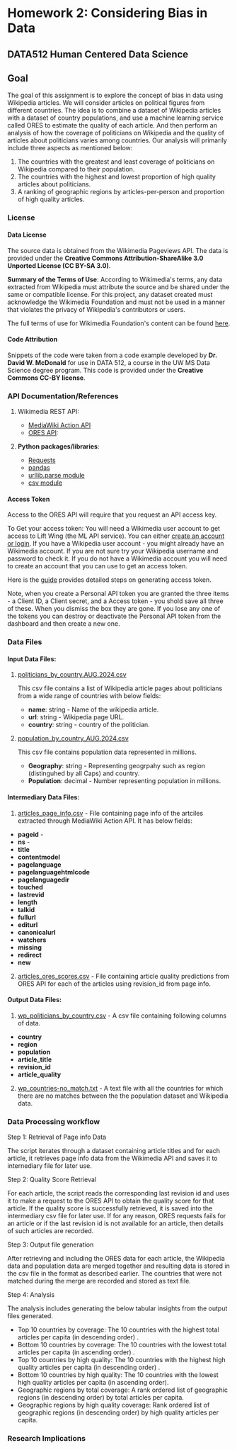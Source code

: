 # Homework 2: Considering Bias in Data
## DATA512 Human Centered Data Science
## Goal
The goal of this assignment is to explore the concept of bias in data using Wikipedia articles. We will consider articles on political figures from different countries. The idea is to combine a dataset of Wikipedia articles with a dataset of country populations, and use a machine learning service called ORES to estimate the quality of each article. And then perform an analysis of how the coverage of politicians on Wikipedia and the quality of articles about politicians varies among countries. Our analysis will primarily include three aspects as mentioned below:

1. The countries with the greatest and least coverage of politicians on Wikipedia compared to their population.
2. The countries with the highest and lowest proportion of high quality articles about politicians.
3. A ranking of geographic regions by articles-per-person and proportion of high quality articles.



### License

#### Data License
The source data is obtained from the Wikimedia Pageviews API. The data is provided under the **Creative Commons Attribution-ShareAlike 3.0 Unported License (CC BY-SA 3.0)**.

**Summary of the Terms of Use**:
According to Wikimedia's terms, any data extracted from Wikipedia must attribute the source and be shared under the same or compatible license. For this project, any dataset created must acknowledge the Wikimedia Foundation and must not be used in a manner that violates the privacy of Wikipedia's contributors or users.

The full terms of use for Wikimedia Foundation's content can be found [here](https://foundation.wikimedia.org/wiki/Terms_of_use).

#### Code Attribution

Snippets of the code were taken from a code example developed by **Dr. David W. McDonald** for use in DATA 512, a course in the UW MS Data Science degree program. This code is provided under the **Creative Commons CC-BY license**.

### API Documentation/References

1. Wikimedia REST API:
    - [MediaWiki Action API](https://en.wikipedia.org/w/api.php)
    - [ORES API](https://www.mediawiki.org/wiki/ORES): 

3. **Python packages/libraries**: 
    - [Requests](https://docs.python-requests.org/en/latest/)
    - [pandas](https://pandas.pydata.org/docs/reference/index.html)
    - [urllib.parse module](https://docs.python.org/3/library/urllib.parse.html#module-urllib.parse)
    - [csv module](https://docs.python.org/3/library/csv.html)

#### Access Token

Access to the ORES API will require that you request an API access key.

To Get your access token: You will need a Wikimedia user account to get access to Lift Wing (the ML API service). You can either [create an account or login](https://api.wikimedia.org/w/index.php?title=Special:UserLogin&centralAuthAutologinTried=1&centralAuthError=Not+centrally+logged+in). If you have a Wikipedia user account - you might already have an Wikimedia account. If you are not sure try your Wikipedia username and password to check it. If you do not have a Wikimedia account you will need to create an account that you can use to get an access token.

Here is the [guide](https://api.wikimedia.org/wiki/Authentication) provides detailed steps on generating access token.

Note, when you create a Personal API token you are granted the three items - a Client ID, a Client secret, and a Access token - you shold save all three of these. When you dismiss the box they are gone. If you lose any one of the tokens you can destroy or deactivate the Personal API token from the dashboard and then create a new one.


### Data Files

#### Input Data Files:
    
1. [politicians_by_country.AUG.2024.csv]()

    This csv file contains a list of Wikipedia article pages about politicians from a wide range of countries with below fields:

    - **name**: string -  Name of the wikipedia article.
    - **url**: string - Wikipedia page URL.
    - **country**: string - country of the politician.

2. [population_by_country_AUG.2024.csv]()

    This csv file contains population data represented in millions.

    - **Geography**: string -  Representing geogrpahy such as region (distinguhed by all Caps) and country.
    - **Population**: decimal - Number representing population in millions.

#### Intermediary Data Files:
1. [articles_page_info.csv]() - File containing page info of the artciles extracted through MediaWiki Action API. It has below fields:
- **pageid** - 
- **ns** - 
- **title**
- **contentmodel**
- **pagelanguage**
- **pagelanguagehtmlcode**
- **pagelanguagedir**
- **touched**
- **lastrevid**
- **length**
- **talkid**
- **fullurl**
- **editurl**
- **canonicalurl**
- **watchers**
- **missing**
- **redirect**
- **new**

2. [articles_ores_scores.csv]() -  File containing article quality predictions from ORES API for each of the articles using revision_id from page info.


#### Output Data Files:

1. [wp_politicians_by_country.csv]() - A csv file containing following columns of data.
- **country**
- **region**
- **population**
- **article_title**
- **revision_id**
- **article_quality**

2. [wp_countries-no_match.txt]()  - A text file with all the countries for which there are no matches between the the population dataset and Wikipedia data.

### Data Processing workflow

Step 1: Retrieval of Page info Data

The script iterates through a dataset containing article titles and for each article, it retrieves page info data from the Wikimedia API and saves it to internediary file for later use.

Step 2: Quality Score Retrieval

For each article, the script reads the corresponding last revision id and uses it to make a request to the ORES API to obtain the quality score for that article. If the quality score is successfully retrieved, it is saved into the intermediary csv file for later use.
If for any reason, ORES requests fails for an article or if the last revision id is not available for an article, then details of such articles are recorded.

Step 3: Output file generation

After retrieving and including the ORES data for each article, the Wikipedia data and population data are merged together and resulting data is stored in the csv file in the format as described earlier. The countries that were not matched during the merge are recorded and stored as text file.

Step 4: Analysis

The analysis includes generating the below tabular insights from the output files generated.

- Top 10 countries by coverage: The 10 countries with the highest total articles per capita (in descending order) .
- Bottom 10 countries by coverage: The 10 countries with the lowest total articles per capita (in ascending order) .
- Top 10 countries by high quality: The 10 countries with the highest high quality articles per capita (in descending order) .
- Bottom 10 countries by high quality: The 10 countries with the lowest high quality articles per capita (in ascending order).
- Geographic regions by total coverage: A rank ordered list of geographic regions (in descending order) by total articles per capita.
- Geographic regions by high quality coverage: Rank ordered list of geographic regions (in descending order) by high quality articles per capita.


### Research Implications



